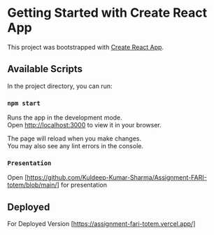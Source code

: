 # Getting Started with Create React App

This project was bootstrapped with [Create React App](https://github.com/facebook/create-react-app).

## Available Scripts

In the project directory, you can run:

### `npm start`

Runs the app in the development mode.\
Open [http://localhost:3000](http://localhost:3000) to view it in your browser.

The page will reload when you make changes.\
You may also see any lint errors in the console.

### `Presentation`

Open [https://github.com/Kuldeep-Kumar-Sharma/Assignment-FARI-totem/blob/main/] for presentation

## Deployed
For Deployed Version [https://assignment-fari-totem.vercel.app/]

